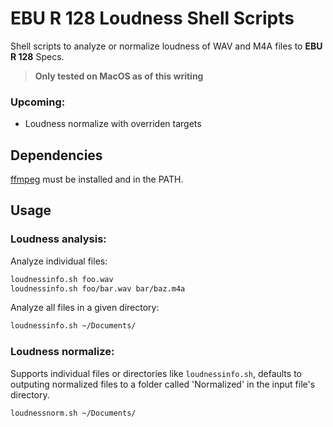 # EBU R 128 Loudness Shell Scripts

Shell scripts to analyze or normalize loudness of WAV and M4A files to **EBU R 128** Specs.

> **Only tested on MacOS as of this writing**

### Upcoming:
* Loudness normalize with overriden targets

## Dependencies

[ffmpeg](https://www.ffmpeg.org/) must be installed and in the PATH.

## Usage

### Loudness analysis:

Analyze individual files:
```bash
loudnessinfo.sh foo.wav
loudnessinfo.sh foo/bar.wav bar/baz.m4a
```
Analyze all files in a given directory:
```bash
loudnessinfo.sh ~/Documents/
```
### Loudness normalize:
Supports individual files or directories like `loudnessinfo.sh`, defaults to outputing normalized files to a folder called 'Normalized' in the input file's directory.
```bash
loudnessnorm.sh ~/Documents/
```